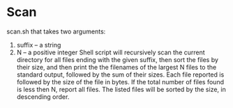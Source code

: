 # Scan
scan.sh that takes two arguments:
1. suffix – a string
2. N – a positive integer
Shell script will recursively scan the current directory for all files ending with the given suffix, then sort the files by their size, and then print the the filenames of the largest N files to the standard output, followed by the sum of their sizes. Each file reported is followed by the size of the file in bytes. If the total number of files found is less then N, report all files. The listed files will be sorted by the size, in descending order.
